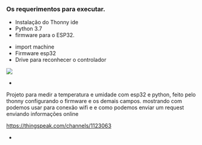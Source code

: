 ### Os requerimentos para executar.

- Instalação do Thonny ide
- Python 3.7
- firmware para o ESP32.

* import machine
* Firmware esp32
* Drive para reconhecer o controlador


<img src= "Codigos/DIAGRAM ESP32.PNG">

-
Projeto para medir a temperatura e umidade com esp32 e python, feito pelo thonny configurando o firmware e os demais campos. mostrando com podemos usar para conexão wifi e e como podemos enviar um request enviando informações online

https://thingspeak.com/channels/1123063

-
